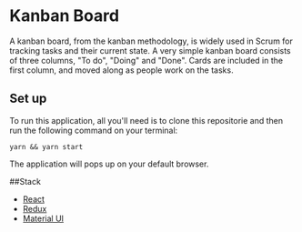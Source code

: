 # Kanban Board

A kanban board, from the kanban methodology, is widely used in Scrum for tracking tasks and their current state. A very simple kanban board consists of three columns, "To do", "Doing" and "Done". Cards are included in the first column, and moved along as people work on the tasks.


## Set up

To run this application, all you'll need is to clone this repositorie and then run the following command on your terminal:


```
yarn && yarn start
```

The application will pops up on your default browser.


##Stack
* [React](https://reactjs.org/)
* [Redux](https://redux.js.org/)
* [Material UI](https://material-ui.com/)


